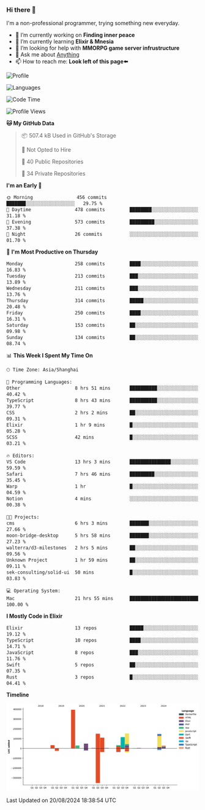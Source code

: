 ### Hi there 👋

I'm a non-professional programmer, trying something new everyday.

<!--
**dyzdyz010/dyzdyz010** is a ✨ _special_ ✨ repository because its `README.md` (this file) appears on your GitHub profile.
-->

- 🔭 I’m currently working on **Finding inner peace**
- 🌱 I’m currently learning **Elixir & Mnesia**
- 🤔 I’m looking for help with **MMORPG game server infrustructure**
- 💬 Ask me about [Anything](https://github.com/dyzdyz010/dyzdyz010/issues)
- 📫 How to reach me: **Look left of this page⬅️**

<!-- - 👯 I’m looking to collaborate on
- 😄 Pronouns: ...
- ⚡ Fun fact: ...
 -->
 
![Profile](https://github-readme-stats.vercel.app/api?username=dyzdyz010&count_private=true&show_icons=true&theme=dracula)

![Languages](https://github-readme-stats.vercel.app/api/top-langs/?username=dyzdyz010&layout=compact&theme=dracula)

<!--START_SECTION:waka-->
![Code Time](http://img.shields.io/badge/Code%20Time-1%2C792%20hrs%2010%20mins-blue)

![Profile Views](http://img.shields.io/badge/Profile%20Views-1-blue)

**🐱 My GitHub Data** 

> 📦 507.4 kB Used in GitHub's Storage 
 > 
> 🚫 Not Opted to Hire
 > 
> 📜 40 Public Repositories 
 > 
> 🔑 34 Private Repositories 
 > 
**I'm an Early 🐤** 

```text
🌞 Morning                456 commits         ███████░░░░░░░░░░░░░░░░░░   29.75 % 
🌆 Daytime                478 commits         ████████░░░░░░░░░░░░░░░░░   31.18 % 
🌃 Evening                573 commits         █████████░░░░░░░░░░░░░░░░   37.38 % 
🌙 Night                  26 commits          ░░░░░░░░░░░░░░░░░░░░░░░░░   01.70 % 
```
📅 **I'm Most Productive on Thursday** 

```text
Monday                   258 commits         ████░░░░░░░░░░░░░░░░░░░░░   16.83 % 
Tuesday                  213 commits         ███░░░░░░░░░░░░░░░░░░░░░░   13.89 % 
Wednesday                211 commits         ███░░░░░░░░░░░░░░░░░░░░░░   13.76 % 
Thursday                 314 commits         █████░░░░░░░░░░░░░░░░░░░░   20.48 % 
Friday                   250 commits         ████░░░░░░░░░░░░░░░░░░░░░   16.31 % 
Saturday                 153 commits         ██░░░░░░░░░░░░░░░░░░░░░░░   09.98 % 
Sunday                   134 commits         ██░░░░░░░░░░░░░░░░░░░░░░░   08.74 % 
```


📊 **This Week I Spent My Time On** 

```text
🕑︎ Time Zone: Asia/Shanghai

💬 Programming Languages: 
Other                    8 hrs 51 mins       ██████████░░░░░░░░░░░░░░░   40.42 % 
TypeScript               8 hrs 43 mins       ██████████░░░░░░░░░░░░░░░   39.77 % 
CSS                      2 hrs 2 mins        ██░░░░░░░░░░░░░░░░░░░░░░░   09.31 % 
Elixir                   1 hr 9 mins         █░░░░░░░░░░░░░░░░░░░░░░░░   05.28 % 
SCSS                     42 mins             █░░░░░░░░░░░░░░░░░░░░░░░░   03.21 % 

🔥 Editors: 
VS Code                  13 hrs 3 mins       ███████████████░░░░░░░░░░   59.59 % 
Safari                   7 hrs 46 mins       █████████░░░░░░░░░░░░░░░░   35.45 % 
Warp                     1 hr                █░░░░░░░░░░░░░░░░░░░░░░░░   04.59 % 
Notion                   4 mins              ░░░░░░░░░░░░░░░░░░░░░░░░░   00.38 % 

🐱‍💻 Projects: 
cms                      6 hrs 3 mins        ███████░░░░░░░░░░░░░░░░░░   27.66 % 
moon-bridge-desktop      5 hrs 58 mins       ███████░░░░░░░░░░░░░░░░░░   27.23 % 
walterra/d3-milestones   2 hrs 5 mins        ██░░░░░░░░░░░░░░░░░░░░░░░   09.56 % 
Unknown Project          1 hr 59 mins        ██░░░░░░░░░░░░░░░░░░░░░░░   09.11 % 
sek-consulting/solid-ui  50 mins             █░░░░░░░░░░░░░░░░░░░░░░░░   03.83 % 

💻 Operating System: 
Mac                      21 hrs 55 mins      █████████████████████████   100.00 % 
```

**I Mostly Code in Elixir** 

```text
Elixir                   13 repos            █████░░░░░░░░░░░░░░░░░░░░   19.12 % 
TypeScript               10 repos            ████░░░░░░░░░░░░░░░░░░░░░   14.71 % 
JavaScript               8 repos             ███░░░░░░░░░░░░░░░░░░░░░░   11.76 % 
Swift                    5 repos             ██░░░░░░░░░░░░░░░░░░░░░░░   07.35 % 
Rust                     3 repos             █░░░░░░░░░░░░░░░░░░░░░░░░   04.41 % 
```



**Timeline**

![Lines of Code chart](https://raw.githubusercontent.com/dyzdyz010/dyzdyz010/master/assets/bar_graph.png)


 Last Updated on 20/08/2024 18:38:54 UTC
<!--END_SECTION:waka-->
